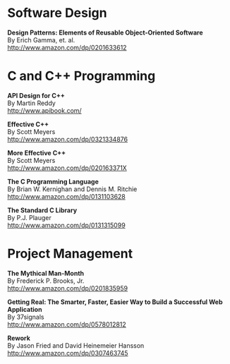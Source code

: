 # Software Design

**Design Patterns: Elements of Reusable Object-Oriented Software**  
By Erich Gamma, et. al.  
http://www.amazon.com/dp/0201633612


# C and C++ Programming

**API Design for C++**  
By Martin Reddy  
http://www.apibook.com/

**Effective C++**  
By Scott Meyers  
http://www.amazon.com/dp/0321334876

**More Effective C++**  
By Scott Meyers  
http://www.amazon.com/dp/020163371X

**The C Programming Language**  
By Brian W. Kernighan and Dennis M. Ritchie  
http://www.amazon.com/dp/0131103628

**The Standard C Library**  
By P.J. Plauger  
http://www.amazon.com/dp/0131315099


# Project Management

**The Mythical Man-Month**  
By Frederick P. Brooks, Jr.  
http://www.amazon.com/dp/0201835959

**Getting Real: The Smarter, Faster, Easier Way to Build a Successful Web Application**  
By 37signals  
http://www.amazon.com/dp/0578012812

**Rework**  
By Jason Fried and David Heinemeier Hansson  
http://www.amazon.com/dp/0307463745


